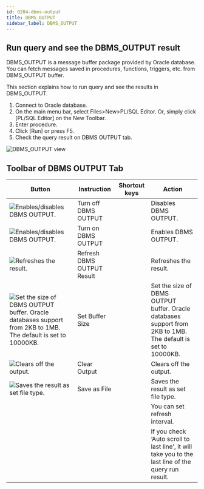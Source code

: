 ```yaml
---
id: 0204-dbms-output
title: DBMS_OUTPUT
sidebar_label: DBMS_OUTPUT
---
```


## Run query and see the DBMS_OUTPUT result

DBMS_OUTPUT is a message buffer package provided by Oracle database.  
You can fetch messages saved in procedures, functions, triggers, etc. from DBMS_OUTPUT buffer.

This section explains how to run query and see the results in DBMS_OUTPUT.

1. Connect to Oracle database.
2. On the main menu bar, select Files>New>PL/SQL Editor. Or, simply click [PL/SQL Editor] on the New Toolbar.
3. Enter procedure.
4. Click [Run] or press F5.
5. Check the query result on DBMS OUTPUT tab.

![DBMS_OUTPUT view](https://s3.ap-northeast-2.amazonaws.com/sqlgate-resource/captures/DBMS_OUTPUT/dbmsoutput-plsql-editor.png)


## Toolbar of DBMS OUTPUT Tab

| Button | Instruction | Shortcut keys | Action |
| --- | --- | --- | --- |
| ![Enables/disables DBMS OUTPUT.](https://s3.ap-northeast-2.amazonaws.com/sqlgate-resource/captures/DBMS_OUTPUT/icon-sql-editor-turnOffDBMSOutput.png) | Turn off DBMS OUTPUT| | Disables DBMS OUTPUT. |
| ![Enables/disables DBMS OUTPUT.](https://s3.ap-northeast-2.amazonaws.com/sqlgate-resource/captures/DBMS_OUTPUT/icon-sql-editor-turnOffDBMSOutput.png) | Turn on DBMS OUTPUT| | Enables DBMS OUTPUT. |
| ![Refreshes the result.](https://s3.ap-northeast-2.amazonaws.com/sqlgate-resource/captures/DBMS_OUTPUT/icon-sql-editor-refreshDBMSOutput.png) | Refresh DBMS OUTPUT Result| | Refreshes the result. |
| ![Set the size of DBMS OUTPUT buffer. Oracle databases support from 2KB to 1MB. The default is set to 10000KB.](https://s3.ap-northeast-2.amazonaws.com/sqlgate-resource/captures/DBMS_OUTPUT/icon-sql-editor-setBufferSize.png) | Set Buffer Size| | Set the size of DBMS OUTPUT buffer. Oracle databases support from 2KB to 1MB. The default is set to 10000KB.|
| ![Clears off the output.](https://s3.ap-northeast-2.amazonaws.com/sqlgate-resource/captures/DBMS_OUTPUT/icon-sql-editor-clearOutput.png) | Clear Output| | Clears off the output.|
| ![Saves the result as set file type.](https://s3.ap-northeast-2.amazonaws.com/sqlgate-resource/captures/DBMS_OUTPUT/icon-sql-editor-saveAsFile.png) | Save as File| | Saves the result as set file type. |
| | | | You can set refresh interval. |
| | | | If you check ‘Auto scroll to last line’, it will take you to the last line of the query run result.|
